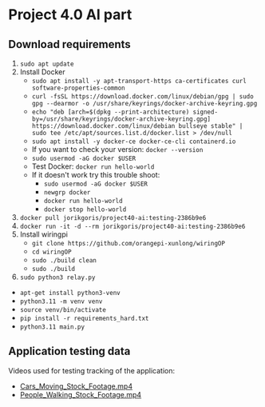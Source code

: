 # Project 4.0 AI part

## Download requirements
1) `sudo apt update`
2) Install Docker
    - `sudo apt install -y apt-transport-https ca-certificates curl software-properties-common`
    - `curl -fsSL https://download.docker.com/linux/debian/gpg | sudo gpg --dearmor -o /usr/share/keyrings/docker-archive-keyring.gpg`
    - `echo "deb [arch=$(dpkg --print-architecture) signed-by=/usr/share/keyrings/docker-archive-keyring.gpg] https://download.docker.com/linux/debian bullseye stable" | sudo tee /etc/apt/sources.list.d/docker.list > /dev/null`
    - `sudo apt install -y docker-ce docker-ce-cli containerd.io`
    - If you want to check your version: `docker --version`
    - `sudo usermod -aG docker $USER`
    - Test Docker: `docker run hello-world`
    - If it doesn't work try this trouble shoot:
        - `sudo usermod -aG docker $USER`
        - `newgrp docker`
        - `docker run hello-world`
        - `docker stop hello-world`
3) `docker pull jorikgoris/project40-ai:testing-2386b9e6`
4) `docker run -it -d --rm jorikgoris/project40-ai:testing-2386b9e6`
5) Install wiringpi
    - `git clone https://github.com/orangepi-xunlong/wiringOP`
    - `cd wiringOP`
    - `sudo ./build clean`
    - `sudo ./build`
6) `sudo python3 relay.py`

- `apt-get install python3-venv`
- `python3.11 -m venv venv`
- `source venv/bin/activate`
- `pip install -r requirements_hard.txt`
- `python3.11 main.py`

## Application testing data
Videos used for testing tracking of the application:
- [Cars_Moving_Stock_Footage.mp4](https://www.youtube.com/watch?v=Y1jTEyb3wiI)
- [People_Walking_Stock_Footage.mp4](https://www.youtube.com/watch?v=Y1jTEyb3wiI)